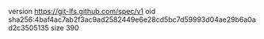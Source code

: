 version https://git-lfs.github.com/spec/v1
oid sha256:4baf4ac7ab2f3ac9ad2582449e6e28cd5bc7d59993d04ae29b6a0ad2c3505135
size 390
